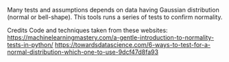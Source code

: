 Many tests and assumptions depends on data having Gaussian distribution (normal or bell-shape). This tools runs a series of tests to confirm normality.

Credits
Code and techniques taken from these websites:
https://machinelearningmastery.com/a-gentle-introduction-to-normality-tests-in-python/
https://towardsdatascience.com/6-ways-to-test-for-a-normal-distribution-which-one-to-use-9dcf47d8fa93